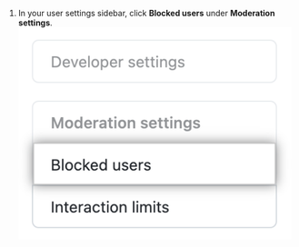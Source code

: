 1. In your user settings sidebar, click **Blocked users** under **Moderation settings**. ![Pestaña de usuarios bloqueados](/assets/images/help/settings/settings-sidebar-blocked-users.png)
